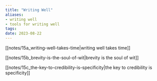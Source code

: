 ```yaml
---
title: "Writing Well"
aliases:
- writing well
- tools for writing well
tags:
date: 2023-08-22
---
```


[[notes/15a_writing-well-takes-time|writing well takes time]]

[[notes/15b_brevity-is-the-soul-of-wit|brevity is the soul of wit]]

[[notes/15c_the-key-to-credibility-is-specificity|the key to credibility is specificity]]